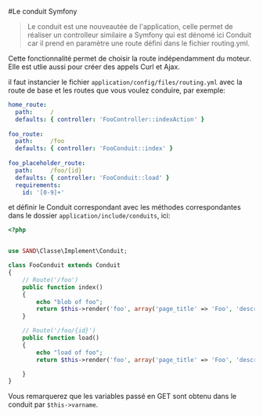 #Le conduit Symfony

>Le conduit est une nouveautée de l'application, celle permet de réaliser 
un controlleur similaire a Symfony qui est dénomé ici Conduit car il prend 
en paramètre une route défini dans le fichier routing.yml.

Cette fonctionnalité permet de choisir la route indépendamment du moteur.
Elle est utlie aussi pour créer des appels Curl et Ajax.

il faut instancier le fichier `application/config/files/routing.yml`
avec la route de base et les routes que vous voulez conduire, par exemple:
```yml
home_route:  
  path:     /  
  defaults: { controller: 'FooController::indexAction' }  
  
foo_route:  
  path:     /foo  
  defaults: { controller: 'FooConduit::index' }  
  
foo_placeholder_route:  
  path:     /foo/{id}  
  defaults: { controller: 'FooConduit::load' }  
  requirements:  
    id: '[0-9]+'
```

et définir le Conduit correspondant avec les méthodes correspondantes dans le dossier `application/include/conduits`, ici:

```php
<?php


use SAND\Classe\Implement\Conduit;

class FooConduit extends Conduit
{
    // Route('/foo')
    public function index()
    {
        echo "blob of foo";
        return $this->render('foo', array('page_title' => 'Foo', 'description' => 'FooConduit'));
    }

    // Route('/foo/{id}')
    public function load()
    {
        echo "load of foo";
        return $this->render('foo', array('page_title' => 'Foo', 'description' => 'FooConduit', 'id' => $this->id));

    }
}
```
Vous remarquerez que les variables passé en GET sont obtenu dans le conduit par `$this->varname`.